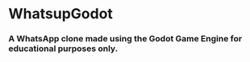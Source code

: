 WhatsupGodot
=========================================

### A WhatsApp clone made using the Godot Game Engine for educational purposes only.
